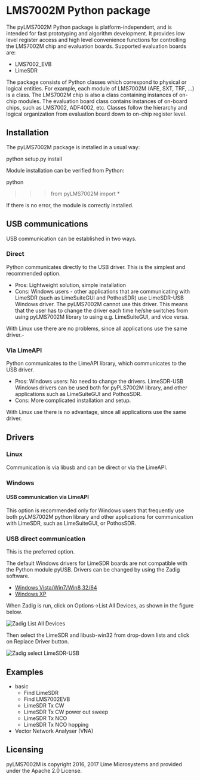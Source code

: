 # LMS7002M Python package

The pyLMS7002M Python package is platform-independent, and is intended for fast prototyping
and algorithm development. It provides low level register access and high level convenience functions
for controlling the LMS7002M chip and evaluation boards. Supported evaluation boards are:

* LMS7002_EVB
* LimeSDR

The package consists of Python classes which correspond to physical or logical entities. For
example, each module of LMS7002M (AFE, SXT, TRF, ...) is a class. The LMS7002M chip is also a
class containing instances of on-chip modules. The evaluation board class contains instances of
on-board chips, such as LMS7002, ADF4002, etc. Classes follow the hierarchy and logical
organization from evaluation board down to on-chip register level.

## Installation

The pyLMS7002M package is installed in a usual way:

  python setup.py install

Module installation can be verified from Python:

  python
  >>> from pyLMS7002M import *

If there is no error, the module is correctly installed.


## USB communications

USB communication can be established in two ways.

### Direct

Python communicates directly to the USB driver. This is the simplest and recommended option.

* Pros: Lightweight solution, simple installation
* Cons: Windows users - other applications that are communicating with LimeSDR (such as
LimeSuiteGUI and PothosSDR) use LimeSDR-USB Windows driver. The pyLMS7002M cannot use this driver. This
means that the user has to change the driver each time he/she switches from using
pyLMS7002M library to using e.g. LimeSuiteGUI, and vice versa.

With Linux use there are no problems, since all applications use the same driver.-

### Via LimeAPI

Python communicates to the LimeAPI library, which communicates to the USB driver.

* Pros: Windows users: No need to change the drivers. LimeSDR-USB Windows drivers can be used both for pyPLS7002M library, and
other applications such as LimeSuiteGUI and PothosSDR.
* Cons: More complicated installation and setup.

With Linux use there is no advantage, since all applications use the same driver.

## Drivers

### Linux

Communication is via libusb and can be direct or via the LimeAPI.

### Windows

#### USB communication via LimeAPI

This option is recommended only for Windows users that frequently use both pyLMS7002M python
library and other applications for communication with LimeSDR, such as LimeSuiteGUI, or
PothosSDR.

### USB direct communication

This is the preferred option.

The default Windows drivers for LimeSDR boards are not compatible with the Python module
pyUSB. Drivers can be changed by using the Zadig software.

* [Windows Vista/Win7/Win8 32/64](http://zadig.akeo.ie/downloads/zadig_2.1.0.exe)
* [Windows XP](http://zadig.akeo.ie/downloads/zadig_xp_2.1.0.exe)

When Zadig is run, click on Options->List All Devices, as shown in the figure below.

![Zadig List All Devices](/images/ListAllDevices.jpg)

Then select the LimeSDR and libusb-win32 from drop-down lists and click on Replace Driver button.

![Zadig select LimeSDR-USB](/images/LimeSDR-USB.jpg)

## Examples

* basic
  * Find LimeSDR
  * Find LMS7002EVB
  * LimeSDR Tx CW
  * LimeSDR Tx CW power out sweep
  * LimeSDR Tx NCO 
  * LimeSDR Tx NCO hopping
* Vector Network Analyser (VNA)

## Licensing

pyLMS7002M is copyright 2016, 2017 Lime Microsystems and provided under the Apache 2.0 License.
